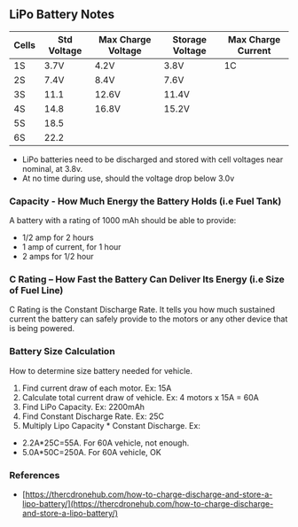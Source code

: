 
## LiPo Battery Notes

| Cells | Std Voltage | Max Charge Voltage | Storage Voltage | Max Charge Current |
| - | - | - | - | - |
| 1S | 3.7V | 4.2V | 3.8V | 1C |
| 2S | 7.4V | 8.4V | 7.6V | |
| 3S | 11.1 | 12.6V | 11.4V | |
| 4S | 14.8 | 16.8V | 15.2V | |
| 5S | 18.5 | | | |
| 6S | 22.2 | | | |

- LiPo batteries need to be discharged and stored with cell voltages near nominal, at 3.8v.
- At no time during use, should the voltage drop below 3.0v

### Capacity - How Much Energy the Battery Holds (i.e Fuel Tank)

A battery with a rating of 1000 mAh should be able to provide:

- 1/2 amp for 2 hours
- 1 amp of current, for 1 hour
- 2 amps for 1/2 hour

### C Rating – How Fast the Battery Can Deliver Its Energy (i.e Size of Fuel Line)

C Rating is the Constant Discharge Rate. It tells you how much sustained current the battery can safely provide to the motors or any other device that is being powered.

### Battery Size Calculation

How to determine size battery needed for vehicle.  

1. Find current draw of each motor.  Ex: 15A
2. Calculate total current draw of vehicle.  Ex: 4 motors x 15A = 60A
3. Find LiPo Capacity.  Ex: 2200mAh
4. Find Constant Discharge Rate.  Ex: 25C
5. Multiply Lipo Capacity * Constant Discharge.  Ex: 
  - 2.2A*25C=55A.  For 60A vehicle, not enough.
  - 5.0A*50C=250A.  For 60A vehicle, OK
  
### References

- [https://thercdronehub.com/how-to-charge-discharge-and-store-a-lipo-battery/](https://thercdronehub.com/how-to-charge-discharge-and-store-a-lipo-battery/)

